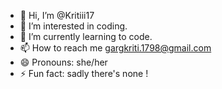- 👋 Hi, I’m @Kritiii17
- 👀 I’m interested in coding.
- 🌱 I’m currently learning to code.
- 📫 How to reach me gargkriti.1798@gmail.com
- 😄 Pronouns: she/her
- ⚡ Fun fact: sadly there's none !

<!---
Kritiii17/Kritiii17 is a ✨ special ✨ repository because its `README.md` (this file) appears on your GitHub profile.
You can click the Preview link to take a look at your changes.
--->
